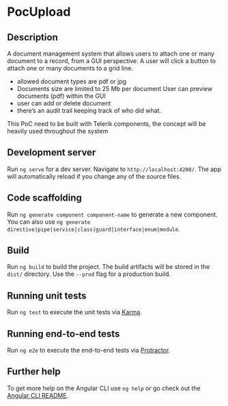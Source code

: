 # PocUpload

## Description
A document management system that allows users to attach one or many document to a record, from a GUI perspective: 
A user will click a button to attach one or many documents to a grid line. 
- allowed document types are pdf or jpg
- Documents size are limited to 25 Mb per document 
User can preview documents (pdf) within the GUI 
- user can add or delete document
- there’s an audit trail keeping track of who did what. 

This PoC need to be built with Telerik components, the concept will be heavily used throughout the system

## Development server

Run `ng serve` for a dev server. Navigate to `http://localhost:4200/`. The app will automatically reload if you change any of the source files.

## Code scaffolding

Run `ng generate component component-name` to generate a new component. You can also use `ng generate directive|pipe|service|class|guard|interface|enum|module`.

## Build

Run `ng build` to build the project. The build artifacts will be stored in the `dist/` directory. Use the `--prod` flag for a production build.

## Running unit tests

Run `ng test` to execute the unit tests via [Karma](https://karma-runner.github.io).

## Running end-to-end tests

Run `ng e2e` to execute the end-to-end tests via [Protractor](http://www.protractortest.org/).

## Further help

To get more help on the Angular CLI use `ng help` or go check out the [Angular CLI README](https://github.com/angular/angular-cli/blob/master/README.md).
